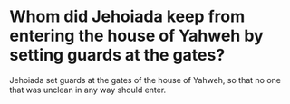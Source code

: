 # Whom did Jehoiada keep from entering the house of Yahweh by setting guards at the gates?

Jehoiada set guards at the gates of the house of Yahweh, so that no one that was unclean in any way should enter. 